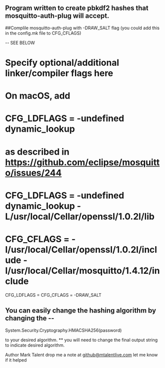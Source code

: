 ## Program written to create pbkdf2 hashes that mosquitto-auth-plug will accept.

##Complile mosquitto-auth-plug with -DRAW_SALT flag (you could add this in the config.mk file to CFG_CFLAGS)


-- SEE BELOW

# Specify optional/additional linker/compiler flags here
# On macOS, add 
#	CFG_LDFLAGS = -undefined dynamic_lookup
# as described in https://github.com/eclipse/mosquitto/issues/244
#
# CFG_LDFLAGS = -undefined dynamic_lookup  -L/usr/local/Cellar/openssl/1.0.2l/lib
# CFG_CFLAGS = -I/usr/local/Cellar/openssl/1.0.2l/include -I/usr/local/Cellar/mosquitto/1.4.12/include
CFG_LDFLAGS =
CFG_CFLAGS = -DRAW_SALT

## You can easily change the hashing algorithm by changing the --

   System.Security.Cryptography.HMACSHA256(password)

   to your desired algorithm.  ** you will need to change the final output string to indicate desired algorithm. 
   
   Author Mark Talent drop me a note at github@mtalentlive.com let me know if it helped
